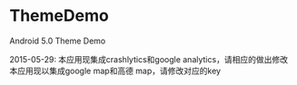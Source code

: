 # ThemeDemo
Android 5.0 Theme Demo

2015-05-29:
本应用现集成crashlytics和google analytics，请相应的做出修改
本应用现以集成google map和高德 map，请修改对应的key
